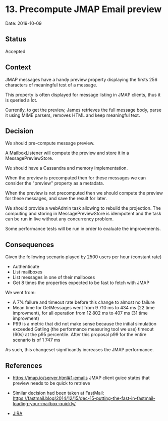 # 13. Precompute JMAP Email preview

Date: 2019-10-09

## Status

Accepted

## Context

JMAP messages have a handy preview property displaying the firsts 256 characters of meaningful test of a message.

This property is often displayed for message listing in JMAP clients, thus it is queried a lot.

Currently, to get the preview, James retrieves the full message body, parse it using MIME parsers, removes HTML and keep meaningful text.

## Decision

We should pre-compute message preview.

A MailboxListener will compute the preview and store it in a MessagePreviewStore.

We should have a Cassandra and memory implementation.

When the preview is precomputed then for these messages we can consider the "preview" property as a metadata.

When the preview is not precomputed then we should compute the preview for these messages, and save the result for later.

We should provide a webAdmin task allowing to rebuild the projection. The computing and storing in MessagePreviewStore 
is idempotent and the task can be run in live without any concurrency problem.

Some performance tests will be run in order to evaluate the improvements.

## Consequences

Given the following scenario played by 2500 users per hour (constant rate)
 - Authenticate
 - List mailboxes
 - List messages in one of their mailboxes
 - Get 8 times the properties expected to be fast to fetch with JMAP

We went from:
 - A 7% failure and timeout rate before this change to almost no failure
 - Mean time for GetMessages went from 9 710 ms to 434 ms (22 time improvment), for all operation from
 12 802 ms to 407 ms (31 time improvment)
 - P99 is a metric that did not make sense because the initial simulation exceeded Gatling (the performance measuring tool 
 we use) timeout (60s) at the p95 percentile. After this proposal p99 for the entire scenario is of 1 747 ms

As such, this changeset significantly increases the JMAP performance.

## References

 - https://jmap.io/server.html#1-emails JMAP client guice states that preview needs to be quick to retrieve

 - Similar decision had been taken at FastMail: https://fastmail.blog/2014/12/15/dec-15-putting-the-fast-in-fastmail-loading-your-mailbox-quickly/

 - [JIRA](https://issues.apache.org/jira/browse/JAMES-2919)
